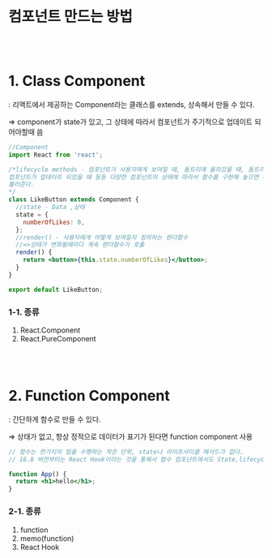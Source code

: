 # 컴포넌트 만드는 방법

<br>
<br>

# 1. Class Component

: 리액트에서 제공하는 Component라는 클래스를 extends, 상속해서 만들 수 있다.

⇒ component가 state가 있고, 그 상태에 따라서 컴포넌트가 주기적으로 업데이트 되어야할때 씀

```jsx
//Component
import React from 'react';

/*lifecycle methods - 컴포넌트가 사용자에게 보여질 때, 돔트리에 올라갔을 때, 돔트리에서 나왔을때, 
컴포넌트가 업데이트 되었을 때 등등 다양한 컴포넌트의 상태에 따라서 함수를 구현해 놓으면 리액트가 알아서 
불러준다.
*/
class LikeButton extends Component {
  //state - Data ,상태
  state = {
    numberOfLikes: 0,
  };
  //render() - 사용자에게 어떻게 보여질지 정의하는 렌더함수
  //=>상태가 변화될때마다 계속 렌더함수가 호출
  render() {
    return <button>{this.state.numberOfLikes}</button>;
  }
}

export default LikeButton;
```

### 1-1. 종류

1. React.Component
2. React.PureComponent

<br>
<br>

# 2. Function Component

: 간단하게 함수로 만들 수 있다.

⇒ 상태가 없고, 항상 정적으로 데이터가 표기가 된다면 function component 사용

```jsx
// 함수는 한가지의 일을 수행하는 작은 단위, state나 라이프사이클 메서드가 없다.
// 16.8 버전부터는 React Hook이라는 것을 통해서 함수 컴포넌트에서도 State,lifecycle methods 사용가능 즉, 클래스 컴포넌트에서만 할 수 있던 일들을 함수 컴포넌트에서 할 수 있도록 도와준다.

function App() {
  return <h1>hello</h1>;
}
```

### 2-1. 종류

1. function
2. memo(function)
3. React Hook
